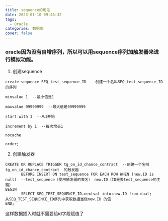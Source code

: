 ```yaml
---
title: sequence的用法
date: 2023-01-10 09:46:32
tags:
  - Oracle
categories: 数据库
cover: false
---
```

### oracle因为没有自增序列，所以可以用sequence序列加触发器来进行模拟功能。

1. 创建sequence
``` code
create sequence SEQ_test_sequence_ID  --创建一个名叫SEQ_test_sequence_ID 的序列

minvalue 1  --最小值是1

maxvalue 99999999  --最大值是99999999  

start with 1  --从1开始

increment by 1  --每次增长1

nocache

order;
``` 

2. 创建触发器
``` code
CREATE OR REPLACE TRIGGER tg_on_id_chance_contract  --创建一个名叫tg_on_id_chance_contract  的触发器
       BEFORE INSERT ON test_sequence FOR EACH ROW WHEN (new.ID is null)  --test_sequence（使用触发器的表名） new.ID（ID是表test_sequence的主键）
BEGIN
       SELECT SEQ_TEST_SEQUENCE_ID.nextval into:new.ID from dual;  --从SEQ_TEST_SEQUENCE_ID序列中获取数据当做new.ID 的值
END;
``` 

这样数据插入时就不需要给id字段赋值了